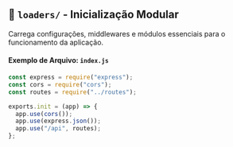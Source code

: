 ## 📂 `loaders/` - Inicialização Modular
Carrega configurações, middlewares e módulos essenciais para o funcionamento da aplicação.

#### Exemplo de Arquivo: `index.js`
```javascript
const express = require("express");
const cors = require("cors");
const routes = require("../routes");

exports.init = (app) => {
  app.use(cors());
  app.use(express.json());
  app.use("/api", routes);
};
```